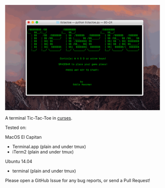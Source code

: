 ![demo](demo.gif)

A terminal Tic-Tac-Toe in [curses](https://en.wikipedia.org/wiki/Curses_(programming_library)).

Tested on:

MacOS El Capitan
- Terminal.app (plain and under tmux)
- iTerm2 (plain and under tmux)

Ubuntu 14.04

- terminal (plain and under tmux)

Please open a GitHub Issue for any bug reports, or send a Pull Request!
